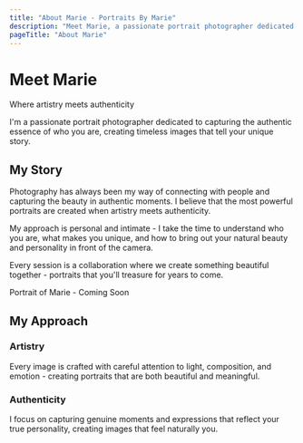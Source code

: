 ```yaml
---
title: "About Marie - Portraits By Marie"
description: "Meet Marie, a passionate portrait photographer dedicated to capturing authentic moments where artistry meets authenticity"
pageTitle: "About Marie"
---
```


<div class="py-20 px-4 bg-warm-white">
  <div class="max-w-4xl mx-auto text-center">
    <h1 class="font-title text-5xl font-bold text-text-black mb-4">Meet Marie</h1>
    <p class="text-2xl font-title text-accent mb-8 italic">Where artistry meets authenticity</p>
    <p class="font-body text-xl text-text-black opacity-80 leading-relaxed mb-12">
      I'm a passionate portrait photographer dedicated to capturing the authentic essence of who you are, creating timeless images that tell your unique story.
    </p>
  </div>
</div>

<div class="py-20 px-4 bg-gradient-to-r from-warm-white to-gray-50">
  <div class="max-w-6xl mx-auto">
    <div class="grid grid-cols-1 lg:grid-cols-2 gap-16 items-center">
      <div>
        <h2 class="font-title text-3xl font-bold text-accent mb-6">My Story</h2>
        <p class="font-body text-text-black opacity-80 leading-relaxed mb-6">
          Photography has always been my way of connecting with people and capturing the beauty in authentic moments. I believe that the most powerful portraits are created when artistry meets authenticity.
        </p>
        <p class="font-body text-text-black opacity-80 leading-relaxed mb-6">
          My approach is personal and intimate - I take the time to understand who you are, what makes you unique, and how to bring out your natural beauty and personality in front of the camera.
        </p>
        <p class="font-body text-text-black opacity-80 leading-relaxed">
          Every session is a collaboration where we create something beautiful together - portraits that you'll treasure for years to come.
        </p>
      </div>
      <div class="bg-gray-200 h-80 rounded-lg flex items-center justify-center">
        <span class="font-body text-gray-500">Portrait of Marie - Coming Soon</span>
      </div>
    </div>
  </div>
</div>

<div class="py-20 px-4 bg-warm-white">
  <div class="max-w-4xl mx-auto text-center">
    <h2 class="font-title text-3xl font-bold text-accent mb-8">My Approach</h2>
    <div class="grid grid-cols-1 md:grid-cols-2 gap-12">
      <div>
        <h3 class="font-title text-xl font-semibold mb-4 text-text-black">Artistry</h3>
        <p class="font-body text-text-black opacity-80 leading-relaxed">
          Every image is crafted with careful attention to light, composition, and emotion - creating portraits that are both beautiful and meaningful.
        </p>
      </div>
      <div>
        <h3 class="font-title text-xl font-semibold mb-4 text-text-black">Authenticity</h3>
        <p class="font-body text-text-black opacity-80 leading-relaxed">
          I focus on capturing genuine moments and expressions that reflect your true personality, creating images that feel naturally you.
        </p>
      </div>
    </div>
  </div>
</div>
